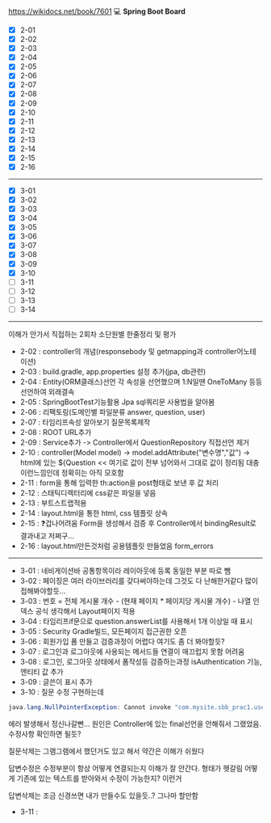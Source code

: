 https://wikidocs.net/book/7601
💻
**Spring Boot Board**

- [x] 2-01
- [x] 2-02
- [x] 2-03
- [x] 2-04
- [x] 2-05
- [x] 2-06
- [x] 2-07
- [x] 2-08
- [x] 2-09
- [x] 2-10
- [x] 2-11
- [x] 2-12
- [x] 2-13
- [x] 2-14
- [x] 2-15
- [x] 2-16
***
- [x] 3-01
- [x] 3-02
- [x] 3-03
- [x] 3-04
- [x] 3-05
- [x] 3-06
- [x] 3-07
- [x] 3-08
- [x] 3-09
- [x] 3-10
- [ ] 3-11
- [ ] 3-12
- [ ] 3-13
- [ ] 3-14
***
이해가 안가서 직접하는 2회차
소단원별 한줄정리 및 평가
- 2-02 : controller의 개념(responsebody 및 getmapping과 controller어노테이션)
- 2-03 : build.gradle, app.properties 설정 추가(jpa, db관련)
- 2-04 : Entity(ORM클래스)선언 각 속성을 선언했으며 1:N일땐 OneToMany 등등 선언하여 외래결속
- 2-05 : SpringBootTest기능활용 Jpa sql쿼리문 사용법을 알아봄
- 2-06 : 리팩토링(도메인별 파일분류 answer, question, user)
- 2-07 : 타임리프속성 알아보기 질문목록제작
- 2-08 : ROOT URL추가
- 2-09 : Service추가 -> Controller에서 QuestionRepository 직접선언 제거
- 2-10 : controller(Model model) -> model.addAttribute("변수명","값") ->
html에 있는 ${Question << 여기로 값이 전부 넘어와서 그대로 값이 정리됨 대충 이런느낌인데 정확히는 아직 모호함
- 2-11 : form을 통해 입력한 th:action을 post형태로 보낸 후 값 처리
- 2-12 : 스태틱디렉터리에 css같은 파일을 넣음
- 2-13 : 부트스트랩적용
- 2-14 : layout.html을 통한 html, css 템플릿 상속
- 2-15 : ❓겁나어려움 Form을 생성해서 검증 후 Controller에서 bindingResult로 결과내고 저쩌구...
- 2-16 : layout.html만든것처럼 공용템플릿 만들었음 form_errors

***
- 3-01 : 네비게이션바 공통항목이라 레이아웃에 등록 동일한 부분 따로 뺌
- 3-02 : 페이징은 여러 라이브러리를 갖다써야하는데 그것도 다 난해한거같다 많이접해봐야할듯...
- 3-03 : 번호 = 전체 게시물 개수 - (현재 페이지 * 페이지당 게시물 개수) - 나열 인덱스 공식 생각해서 Layout페이지 적용
- 3-04 : 타임리프if문으로 question.answerList를 사용해서 1개 이상일 때 표시
- 3-05 : Security Gradle빌드, 모든페이지 접근권한 오픈
- 3-06 : 회원가입 폼 만들고 검증과정이 어렵다 여기도 좀 더 봐야할듯?
- 3-07 : 로그인과 로그아웃에 사용되는 메서드들 연결이 매끄럽지 못함 어려움
- 3-08 : 로그인, 로그아웃 상태에서 폼작성등 검증하는과정 isAuthentication 기능, 엔티티 값 추가
- 3-09 : 글쓴이 표시 추가
- 3-10 : 질문 수정 구현하는데 
```java
java.lang.NullPointerException: Cannot invoke "com.mysite.sbb_prac1.user.UserService.getUser(String)" because "this.userService" is null
```
에러 발생해서 정신나갈뻔... 원인은 Controller에 있는 final선언을 안해줘서 그랬었음. 수정사항 확인하면 될듯?

질문삭제는 그램그램에서 했던거도 있고 해서 약간은 이해가 쉬웠다

답변수정은 수정부분이 항상 어떻게 연결되는지 이해가 잘 안간다. 형태가 헷갈림 어떻게 기존에 있는 텍스트를 받아와서 수정이 가능한지? 이런거

답변삭제는 조금 신경쓰면 내가 만들수도 있을듯..? 그나마 할만함
- 3-11 :